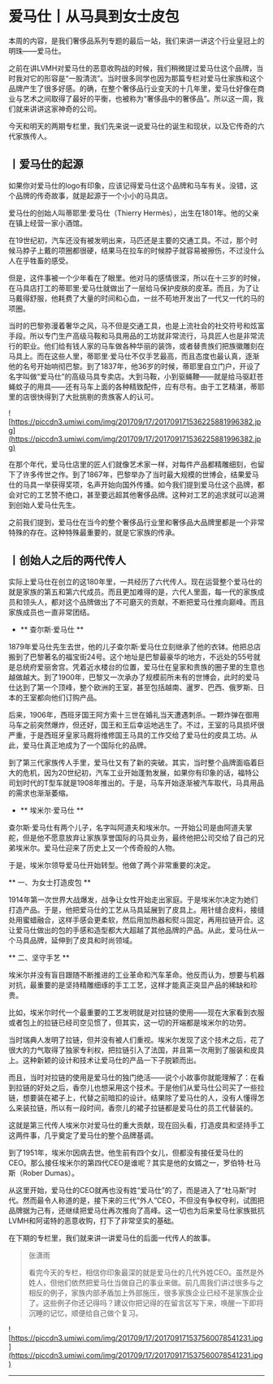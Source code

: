 # 爱马仕丨从马具到女士皮包

本周的内容，是我们奢侈品系列专题的最后一站，我们来讲一讲这个行业皇冠上的明珠——爱马仕。

之前在讲LVMH对爱马仕的恶意收购战的时候，我们稍微提过爱马仕这个品牌，当时我对它的形容是“一股清流”。当时很多同学也因为那篇专栏对爱马仕家族和这个品牌产生了很多好感。的确，在整个奢侈品行业变天的十几年里，爱马仕好像在商业与艺术之间取得了最好的平衡，也被称为“奢侈品中的奢侈品”。所以这一周，我们就来讲讲这家神奇的公司。

今天和明天的两期专栏里，我们先来说一说爱马仕的诞生和现状，以及它传奇的六代家族传人。

## 丨爱马仕的起源

如果你对爱马仕的logo有印象，应该记得爱马仕这个品牌和马车有关。没错，这个品牌的传奇故事，就是起源于一个小小的马具店。

爱马仕的创始人叫蒂耶里·爱马仕（Thierry Hermès），出生在1801年。他的父亲在镇上经营一家小酒馆。

在19世纪初，汽车还没有被发明出来，马匹还是主要的交通工具。不过，那个时候马脖子上戴的项圈都很硬，结果马在拉车的时候脖子就容易被擦伤，不过没什么人在乎牲畜的感受。

但是，这件事被一个少年看在了眼里。他对马的感情很深，所以在十三岁的时候，在马具店打工的蒂耶里·爱马仕就做出了一层给马保护皮肤的皮革。而且，为了让马戴得舒服，他耗费了大量的时间和心血，一丝不苟地开发出了一代又一代的马的项圈。

当时的巴黎弥漫着奢华之风，马不但是交通工具，也是上流社会的社交符号和炫富手段。所以专门生产高级马鞍和马具用品的工坊就非常流行，马具匠人也是非常流行的职业。他们给有钱人家的马车做各种华丽的装饰，或者替贵族们把族徽雕刻在马具上。而在这些人里，蒂耶里·爱马仕不仅手艺最高，而且态度也最认真，逐渐他的名号开始响彻巴黎。到了1837年，他36岁的时候，蒂耶里自立门户，开设了名字叫做“爱马仕”的高级马具专卖店。大到马鞍，小到驱蝇鞭——就是给马驱赶苍蝇蚊子的用具——还有马车上面的各种精致配件，应有尽有。由于工艺精湛，蒂耶里的店很快得到了大批挑剔的贵族客人的认可。

![https://piccdn3.umiwi.com/img/201709/17/201709171536225881996382.jpg](https://piccdn3.umiwi.com/img/201709/17/201709171536225881996382.jpg)

在那个年代，爱马仕店里的匠人们就像艺术家一样，对每件产品都精雕细刻，也留下了许多传世之作。到了1867年，巴黎举办了当时最大规模的世博会，结果爱马仕的马具一举获得奖项，名声开始向国外传播。如今我们提到爱马仕这个品牌，都会对它的工艺赞不绝口，甚至要远超其他奢侈品牌。这种对工艺的追求就可以追溯到创始人爱马仕先生。

之前我们提到，爱马仕在当今的整个奢侈品行业里和奢侈品大品牌里都是一个非常特殊的存在。这种特殊最重要的，就是它家族的传承。

## 丨创始人之后的两代传人

实际上爱马仕在创立的这180年里，一共经历了六代传人。现在运营整个爱马仕的就是家族的第五和第六代成员。而且更加难得的是，六代人里面，每一代的家族成员和领头人，都对这个品牌做出了不可磨灭的贡献，不断把爱马仕推向巅峰。而且家族成员也一直非常团结。

* ** 查尔斯·爱马仕 ** 

1879年爱马仕先生去世，他的儿子查尔斯·爱马仕立刻继承了他的衣钵。他把总店搬到了巴黎著名的福宝街24号。这个地址是巴黎最豪华的地方，不远处的55号就是总统府爱丽舍宫。凭着近水楼台的位置，爱马仕在皇家和贵族的圈子里的生意也越做越大。到了1900年，巴黎又一次承办了规模前所未有的世博会，此时的爱马仕达到了第一个顶峰，整个欧洲的王室，甚至包括越南、暹罗、巴西、俄罗斯、日本的王室都向他们订购产品。

后来，1906年，西班牙国王阿方索十三世在婚礼当天遭遇刺杀。一颗炸弹在御用马车之前突然爆炸，但还好，国王和王后幸运地逃生了。不过，王室的马具损坏很严重，于是西班牙皇家马厩将维修国王马具的工作交给了爱马仕的皮具工坊。从此，爱马仕真正地成为了一个国际化的品牌。

到了第三代家族传人手里，爱马仕又有了新的突破。其实，当时整个品牌面临着巨大的危机，因为20世纪初，汽车工业开始蓬勃发展，如果你有印象的话，福特公司划时代的T型车就是1908年推出的。于是，马车开始逐渐被汽车取代，马具用品的需求也渐渐萎缩。

* ** 埃米尔·爱马仕 ** 

查尔斯·爱马仕有两个儿子，名字叫阿道夫和埃米尔。一开始公司是由阿道夫掌舵，但是他不愿意放弃让家族享誉国际的马具业务，最终他把公司交给了自己的兄弟埃米尔。爱马仕迎来了历史上又一个传奇般的人物。

于是，埃米尔领导爱马仕开始转型。他做了两个非常重要的决定。

 ** 一、为女士打造皮包 **

1914年第一次世界大战爆发，战争让女性开始走出家庭。于是埃米尔决定为她们打造产品。于是，他把爱马仕的工艺从马具延展到了皮具上。用针缝合皮料，接缝处用蜜蜡融合，这样手感会更柔软，然后用加热器和熨斗固定，再用拉链开合。这让爱马仕做出的包的手感和造型都大大超越了其他品牌的产品。从此，爱马仕从一个马具品牌，延伸到了皮具和时尚领域。

 ** 二、坚守手艺 **

埃米尔并没有盲目跟随不断推进的工业革命和汽车革命。他反而认为，想要与机器对抗，最重要的是坚持精雕细琢的手工工艺，这样才能真正突显产品的稀缺和珍贵。

比如，埃米尔时代一个最重要的工艺发明就是对拉链的使用——现在大家看到衣服或者包上的拉链已经司空见惯了，但其实，这一切的开端都是埃米尔的功劳。

当时瑞典人发明了拉链，但并没有被人们重视。埃米尔发现了这个技术之后，花了很大的力气取得了独家专利权，把拉链引入了法国，并且第一次用到了服装和皮具上。这种新颖的设计和技术让爱马仕的产品一下子脱颖而出。

而且，当时对拉链的使用是爱马仕的独门绝活——说个小故事你就能理解了：在看到拉链的好处之后，香奈儿也想采用这个技术。于是他们从爱马仕公司买了一些拉链，想要装在裙子上，代替之前暗扣的设计。结果除了爱马仕的人，没有人懂得怎么来装拉链，所以有一段时间，香奈儿的裙子拉链都是爱马仕的员工代替装的。

这就是第三代传人埃米尔对爱马仕的重大贡献，现在回头看，打造皮具和坚持手工这两件事，几乎奠定了爱马仕的整个品牌基调。

到了1951年，埃米尔因病去世。他生前有四个女儿，但都没有接任爱马仕的CEO。那么接任埃米尔的第四代CEO是谁呢？其实是他的女婿之一，罗伯特·杜马斯（Rober Dumas）。

从这里开始，爱马仕的CEO就再也没有姓“爱马仕”的了，而是进入了“杜马斯”时代。然而最令人称道的是，接下来的三代“外人”CEO，不但没有争权夺利，试图把品牌据为己有，还继续把爱马仕再次推向了高峰。这一切也为后来爱马仕家族抵抗LVMH和阿诺特的恶意收购，打下了非常坚实的基础。

在下期的专栏里，我们就来讲一讲爱马仕的后面一代传人的故事。

> 张潇雨
> 
> 看完今天的专栏，相信你印象最深的就是爱马仕的几代外姓CEO。虽然是外姓人，但他们依然把爱马仕当做自己的事业来做。前几周我们讲过很多与之相反的例子，家族内部矛盾加上外部施压，很多家族企业已经不是家族企业了。这些例子你还记得吗？建议你把记得的在留言区写下来，唤醒一下即将沉睡的记忆，顺便给自己做个复习。

![https://piccdn3.umiwi.com/img/201709/17/201709171537560078541231.jpg](https://piccdn3.umiwi.com/img/201709/17/201709171537560078541231.jpg)

---
